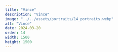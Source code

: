 ```yaml
---
title: "Vince"
description: "Vince"
image: "../../assets/portraits/14_portraits.webp"
alt: "Vince"
date: 2024-03-20
order: 14
width: 1500
height: 1500
---
```

